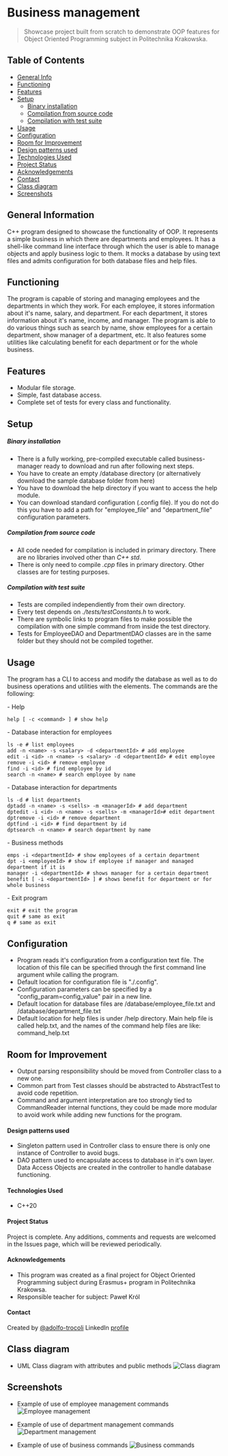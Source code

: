 # Business management
> Showcase project built from scratch to demonstrate OOP features for Object Oriented Programming subject in Politechnika Krakowska.

## Table of Contents
* [General Info](#general-information)
* [Functioning](#functioning)
* [Features](#features)
* [Setup](#setup)
	* [Binary installation](#binary-installation)
	* [Compilation from source code](#compilation-from-source-code)
	* [Compilation with test suite](#compilation-with-test-suite)
* [Usage](#usage)
* [Configuration](#configuration)
* [Room for Improvement](#room-for-improvement)
* [Design patterns used](#design-patterns-used)
* [Technologies Used](#technologies-used)
* [Project Status](#project-status)
* [Acknowledgements](#acknowledgements)
* [Contact](#contact)
* [Class diagram](#class-diagram)
* [Screenshots](#screenshots)


## General Information
C++ program designed to showcase the functionality of OOP. It represents a simple business in which there are departments and employees. It has a shell-like command line interface through which the user is able to manage objects and apply business logic to them. It mocks a database by using text files and admits configuration for both database files and help files.

## Functioning
The program is capable of storing and managing employees and the departments in which they work. For each employee, it stores information about it's name, salary, and department. For each department, it stores information about it's name, income, and manager.
The program is able to do various things such as search by name, show employees for a certain department, show manager of a department, etc. It also features some utilities like calculating benefit for each department or for the whole business.

## Features
- Modular file storage.
- Simple, fast database access.
- Complete set of tests for every class and functionality.

## Setup
##### Binary installation
- There is a fully working, pre-compiled executable called business-manager ready to download and run after following next steps.
- You have to create an empty /database directory (or alternatively download the sample database folder from here)
- You have to download the help directory if you want to access the help module.
- You can download standard configuration (.config file). If you do not do this you have to add a path for "employee_file" and "department_file" configuration parameters.

##### Compilation from source code
- All code needed for compilation is included in primary directory. There are no libraries involved other than *C++ std*.
- There is only need to compile *.cpp* files in primary directory. Other classes are for testing purposes.

##### Compilation with test suite
- Tests are compiled independiently from their own directory.
- Every test depends on *./tests/testConstants.h* to work.
- There are symbolic links to program files to make possible the compilation with one simple command from inside the test directory.
- Tests for EmployeeDAO and DepartmentDAO classes are in the same folder but they should not be compiled together.

## Usage
The program has a CLI to access and modify the database as well as to do business operations and utilities with the elements. The commands are the following:

\- Help

	help [ -c <command> ] # show help

\- Database interaction for employees

	ls -e # list employees
	add -n <name> -s <salary> -d <departmentId> # add employee
	edit -i <id> -n <name> -s <salary> -d <departmentId> # edit employee
	remove -i <id> # remove employee
	find -i <id> # find employee by id
	search -n <name> # search employee by name

\- Database interaction for departments

	ls -d # list departments
	dptadd -n <name> -s <sells> -m <managerId> # add department
	dptedit -i <id> -n <name> -s <sells> -m <managerId># edit department
	dptremove -i <id> # remove department
	dptfind -i <id> # find department by id
	dptsearch -n <name> # search department by name

\- Business methods

	emps -i <departmentId> # show employees of a certain department
	dpt -i <employeeId> # show if employee if manager and managed department if it is
	manager -i <departmentId> # shows manager for a certain department
	benefit [ -i <departmentId> ] # shows benefit for department or for whole business

\- Exit program

	exit # exit the program
	quit # same as exit
	q # same as exit

## Configuration
- Program reads it's configuration from a configuration text file. The location of this file can be specified through the first command line argument while calling the program.
- Default location for configuration file is "./.config".
- Configuration parameters can be specified by a "config_param=config_value" pair in a new line.
- Default location for database files are /database/employee_file.txt and /database/department_file.txt
- Default location for help files is under /help directory. Main help file is called help.txt, and the names of the command help files are like: command_help.txt

## Room for Improvement
- Output parsing responsibility should be moved from Controller class to a new one.
- Common part from Test classes should be abstracted to AbstractTest to avoid code repetition.
- Command and argument interpretation are too strongly tied to CommandReader internal functions, they could be made more modular to avoid work while adding new functions for the program.

#### Design patterns used

- Singleton pattern used in Controller class to ensure there is only one instance of Controller to avoid bugs.
- DAO pattern used to encapsulate access to database in it's own layer. Data Access Objects are created in the controller to handle database functioning.

#### Technologies Used
- C++20

#### Project Status
Project is complete. Any additions, comments and requests are welcomed in the Issues page, which will be reviewed periodically.

#### Acknowledgements
- This program was created as a final project for Object Oriented Programming subject during Erasmus+ program in Politechnika Krakowsa.
- Responsible teacher for subject: Paweł Król


#### Contact
Created by [@adolfo-trocoli](github.com/adolfo-trocoli)
LinkedIn [profile](https://www.linkedin.com/in/adolfo-trocol%C3%AD-naranjo-a07250224)

## Class diagram
- UML Class diagram with attributes and public methods
![Class diagram](./img/class_diagram.png)


## Screenshots
- Example of use of employee management commands
![Employee management](./img/employee_management.png)

- Example of use of department management commands
![Department management](./img/department_management.png)

- Example of use of business commands
![Business commands](./img/business_commands.png)

